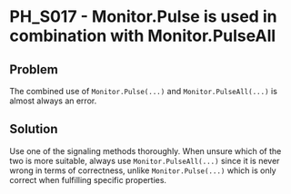 # PH_S017 - Monitor.Pulse is used in combination with Monitor.PulseAll

## Problem

The combined use of `Monitor.Pulse(...)` and `Monitor.PulseAll(...)` is almost always an error.

## Solution

Use one of the signaling methods thoroughly. When unsure which of the two is more suitable, always use `Monitor.PulseAll(...)` since it is never wrong in terms of correctness, unlike `Monitor.Pulse(...)` which is only correct when fulfilling specific properties.
